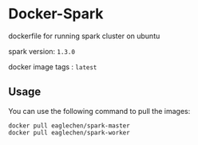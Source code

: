 # Docker-Spark
dockerfile for running spark cluster on ubuntu

spark version: `1.3.0`

docker image tags : `latest`

## Usage

You can use the following command to pull the images:

```
docker pull eaglechen/spark-master
docker pull eaglechen/spark-worker
```